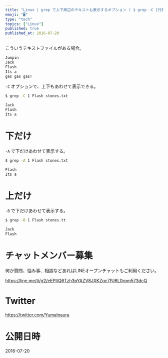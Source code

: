 ```yaml
---
title: "Linux | grep で上下周辺のテキストも表示するオプション ( $ grep -C [行数] )"
emoji: "🖥"
type: "tech"
topics: ["Linux"]
published: true
published_at: 2016-07-20
---
```


こういうテキストファイルがある場合。

```stones.txt
Jumpin
Jack
Flash
Its a
gas gas gas!
```

`-C` オプションで、上下もあわせて表示できる。

```bash
$ grep -C 1 Flash stones.txt

Jack
Flash
Its a
```

# 下だけ

`-A` で下だけあわせて表示する。
 
```bash
$ grep -A 1 Flash stones.txt

Flash
Its a
```

# 上だけ

`-B` で下だけあわせて表示する。

```bash
$ grep -B 1 Flash stones.tt

Jack
Flash
```








<!-- Update From Qiita API -->

# チャットメンバー募集


何か質問、悩み事、相談などあればLINEオープンチャットもご利用ください。

https://line.me/ti/g2/eEPltQ6Tzh3pYAZV8JXKZqc7PJ6L0rpm573dcQ





# Twitter


https://twitter.com/YumaInaura


<!-- Update From Qiita API -->



# 公開日時

2016-07-20
